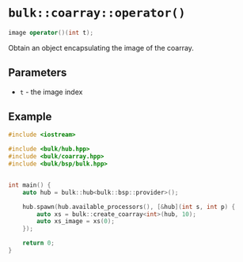 # `bulk::coarray::operator()`

```cpp
image operator()(int t);
```

Obtain an object encapsulating the image of the coarray.

## Parameters

* `t` - the image index

## Example

```cpp
#include <iostream>

#include <bulk/hub.hpp>
#include <bulk/coarray.hpp>
#include <bulk/bsp/bulk.hpp>


int main() {
    auto hub = bulk::hub<bulk::bsp::provider>();

    hub.spawn(hub.available_processors(), [&hub](int s, int p) {
        auto xs = bulk::create_coarray<int>(hub, 10);
        auto xs_image = xs(0);
    });

    return 0;
}
```
